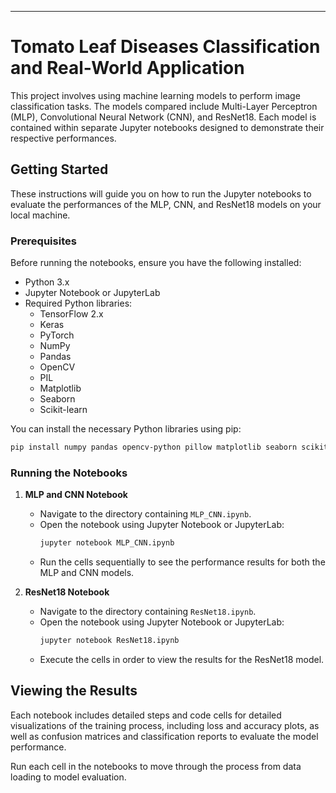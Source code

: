 ---

# Tomato Leaf Diseases Classification and Real-World Application

This project involves using machine learning models to perform image classification tasks. The models compared include Multi-Layer Perceptron (MLP), Convolutional Neural Network (CNN), and ResNet18. Each model is contained within separate Jupyter notebooks designed to demonstrate their respective performances.

## Getting Started

These instructions will guide you on how to run the Jupyter notebooks to evaluate the performances of the MLP, CNN, and ResNet18 models on your local machine.

### Prerequisites

Before running the notebooks, ensure you have the following installed:
- Python 3.x
- Jupyter Notebook or JupyterLab
- Required Python libraries:
  - TensorFlow 2.x
  - Keras
  - PyTorch
  - NumPy
  - Pandas
  - OpenCV
  - PIL
  - Matplotlib
  - Seaborn
  - Scikit-learn

You can install the necessary Python libraries using pip:

```bash
pip install numpy pandas opencv-python pillow matplotlib seaborn scikit-learn tensorflow keras torch torchvision tqdm
```

### Running the Notebooks

1. **MLP and CNN Notebook**
   - Navigate to the directory containing `MLP_CNN.ipynb`.
   - Open the notebook using Jupyter Notebook or JupyterLab:
     ```bash
     jupyter notebook MLP_CNN.ipynb
     ```
   - Run the cells sequentially to see the performance results for both the MLP and CNN models.

2. **ResNet18 Notebook**
   - Navigate to the directory containing `ResNet18.ipynb`.
   - Open the notebook using Jupyter Notebook or JupyterLab:
     ```bash
     jupyter notebook ResNet18.ipynb
     ```
   - Execute the cells in order to view the results for the ResNet18 model.

## Viewing the Results

Each notebook includes detailed steps and code cells for detailed visualizations of the training process, including loss and accuracy plots, as well as confusion matrices and classification reports to evaluate the model performance.

Run each cell in the notebooks to move through the process from data loading to model evaluation.

